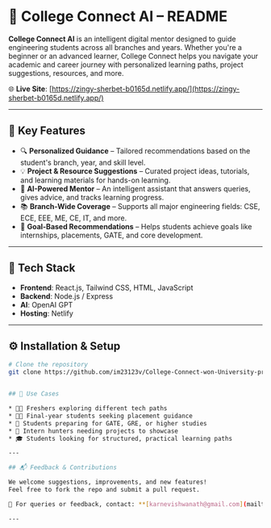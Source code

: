 # 📘 College Connect AI – README

**College Connect AI** is an intelligent digital mentor designed to guide engineering students across all branches and years. Whether you're a beginner or an advanced learner, College Connect helps you navigate your academic and career journey with personalized learning paths, project suggestions, resources, and more.

🌐 **Live Site**: [https://zingy-sherbet-b0165d.netlify.app/](https://zingy-sherbet-b0165d.netlify.app/)

---

## 🚀 Key Features

* 🔍 **Personalized Guidance** – Tailored recommendations based on the student's branch, year, and skill level.
* 💡 **Project & Resource Suggestions** – Curated project ideas, tutorials, and learning materials for hands-on learning.
* 🤖 **AI-Powered Mentor** – An intelligent assistant that answers queries, gives advice, and tracks learning progress.
* 📚 **Branch-Wide Coverage** – Supports all major engineering fields: CSE, ECE, EEE, ME, CE, IT, and more.
* 🎯 **Goal-Based Recommendations** – Helps students achieve goals like internships, placements, GATE, and core development.

---

## 🧩 Tech Stack

* **Frontend**: React.js, Tailwind CSS, HTML, JavaScript
* **Backend**: Node.js / Express 
* **AI**: OpenAI GPT 
* **Hosting**: Netlify

---

## ⚙️ Installation & Setup

```bash
# Clone the repository
git clone https://github.com/im23123v/College-Connect-won-University-project-Expo.git


## 🎯 Use Cases

* 🧑‍🎓 Freshers exploring different tech paths
* 👩‍💻 Final-year students seeking placement guidance
* 📘 Students preparing for GATE, GRE, or higher studies
* 💼 Intern hunters needing projects to showcase
* 🎓 Students looking for structured, practical learning paths

---

## 📬 Feedback & Contributions

We welcome suggestions, improvements, and new features!
Feel free to fork the repo and submit a pull request.

📧 For queries or feedback, contact: **[karnevishwanath@gmail.com](mailto:karnevishwanath1@egmail.com)** 

---

